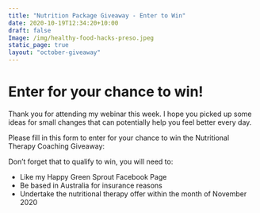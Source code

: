 ```yaml
---
title: "Nutrition Package Giveaway - Enter to Win"
date: 2020-10-19T12:34:20+10:00
draft: false
Image: /img/healthy-food-hacks-preso.jpeg
static_page: true
layout: "october-giveaway"
---
```


# Enter for your chance to win!

Thank you for attending my webinar this week. I hope you picked up some ideas for small changes that can potentially help you feel better every day.

Please fill in this form to enter for your chance to win the Nutritional Therapy Coaching Giveaway:
 
Don’t forget that to qualify to win, you will need to:

* Like my Happy Green Sprout Facebook Page
* Be based in Australia for insurance reasons
* Undertake the nutritional therapy offer within the month of November 2020




